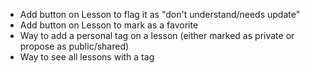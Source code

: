* Add button on Lesson to flag it as "don't understand/needs update"
* Add button on Lesson to mark as a favorite
* Way to add a personal tag on a lesson (either marked as private or propose as public/shared)
* Way to see all lessons with a tag


